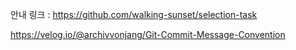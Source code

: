 안내 링크 : https://github.com/walking-sunset/selection-task



https://velog.io/@archivvonjang/Git-Commit-Message-Convention
